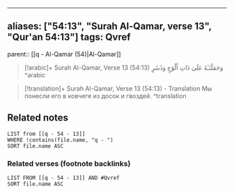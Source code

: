 
---
aliases: ["54:13", "Surah Al-Qamar, verse 13", "Qur'an 54:13"]
tags: Qvref
---

parent:: [[q - Al-Qamar (54)|Al-Qamar]]

> [!arabic]+ Surah Al-Qamar, Verse 13 (54:13)
> <span class="quran-arabic">وَحَمَلْنَـٰهُ عَلَىٰ ذَاتِ أَلْوَٰحٍ وَدُسُرٍ</span>
^arabic

> [!translation]+ Surah Al-Qamar, Verse 13 (54:13) - Translation
> Мы понесли его в ковчеге из досок и гвоздей.
^translation



## Related notes
```dataview
LIST from [[q - 54 - 13]]
WHERE !contains(file.name, "q - ")
SORT file.name ASC
```

### Related verses (footnote backlinks)
```dataview
LIST FROM [[q - 54 - 13]] AND #Qvref
SORT file.name ASC
```

